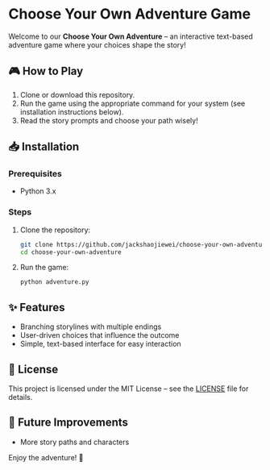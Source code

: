 # Choose Your Own Adventure Game

Welcome to our **Choose Your Own Adventure** – an interactive text-based adventure game where your choices shape the story!

## 🎮 How to Play
1. Clone or download this repository.
2. Run the game using the appropriate command for your system (see installation instructions below).
3. Read the story prompts and choose your path wisely!

## 📥 Installation
### Prerequisites
- Python 3.x

### Steps
1. Clone the repository:
   ```sh
   git clone https://github.com/jackshaojiewei/choose-your-own-adventure-game.git
   cd choose-your-own-adventure
   ```
2. Run the game:
   ```sh
   python adventure.py
   ```

## ✨ Features
- Branching storylines with multiple endings
- User-driven choices that influence the outcome
- Simple, text-based interface for easy interaction

## 📜 License
This project is licensed under the MIT License – see the [LICENSE](LICENSE) file for details.

## 🚀 Future Improvements
- More story paths and characters

Enjoy the adventure! 🌟
